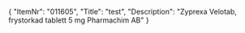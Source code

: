 {
  "ItemNr": "011605",
  "Title": "test",
  "Description": "Zyprexa Velotab, frystorkad tablett 5 mg Pharmachim AB"
}